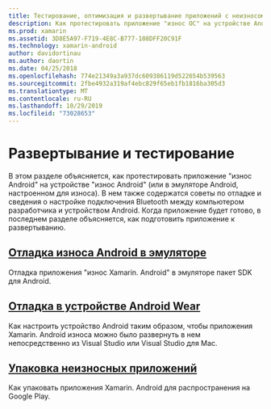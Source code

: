 ```yaml
---
title: Тестирование, оптимизация и развертывание приложений с неизносом ОС
description: Как протестировать приложение "износ ОС" на устройстве Android (или в эмуляторе) и подготовить его к развертыванию.
ms.prod: xamarin
ms.assetid: 3D8E5A97-F719-4E8C-B777-108DFF20C91F
ms.technology: xamarin-android
author: davidortinau
ms.author: daortin
ms.date: 04/25/2018
ms.openlocfilehash: 774e21349a3a937dc609386119d522654b539563
ms.sourcegitcommit: 2fbe4932a319af4ebc829f65eb1fb1816ba305d3
ms.translationtype: MT
ms.contentlocale: ru-RU
ms.lasthandoff: 10/29/2019
ms.locfileid: "73028653"
---
```

# <a name="deployment-and-testing"></a>Развертывание и тестирование

В этом разделе объясняется, как протестировать приложение "износ Android" на устройстве "износ Android" (или в эмуляторе Android, настроенном для износа). В нем также содержатся советы по отладке и сведения о настройке подключения Bluetooth между компьютером разработчика и устройством Android.
Когда приложение будет готово, в последнем разделе объясняется, как подготовить приложение к развертыванию.

## <a name="debug-android-wear-on-an-emulatorandroidweardeploy-testdebug-on-emulatormd"></a>[Отладка износа Android в эмуляторе](~/android/wear/deploy-test/debug-on-emulator.md)

Отладка приложения "износ Xamarin. Android" в эмуляторе пакет SDK для Android.

## <a name="debug-on-a-wear-deviceandroidweardeploy-testdebug-on-devicemd"></a>[Отладка в устройстве Android Wear](~/android/wear/deploy-test/debug-on-device.md)

Как настроить устройство Android таким образом, чтобы приложения Xamarin. Android износа можно было развернуть в нем непосредственно из Visual Studio или Visual Studio для Mac.

## <a name="packaging-wear-appsandroidweardeploy-testpackagingmd"></a>[Упаковка неизносных приложений](~/android/wear/deploy-test/packaging.md)

Как упаковать приложения Xamarin. Android для распространения на Google Play.
